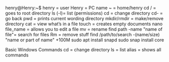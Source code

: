 henry@Henry:~$
henry = user
Henry = PC name
~ = home/henry
cd / = goes to root directory
ls (-l)= list (permissions)
cd = change directory
cd- = go back
pwd = prints current wording directory
mkdir/rmdir = make/remove directory
cat = view what’s in a file
touch = creates empty documents
nano file_name = allows you to edit a file
mv = rename
find path -name "name of file"= search for files
Rm = remove stuff
find /path/to/search -(name/size) "name or part of name" +100M
sudo apt install snapd
sudo snap install core

Basic Windows Commands
cd = change directory
ls = list
alias = shows all commands
